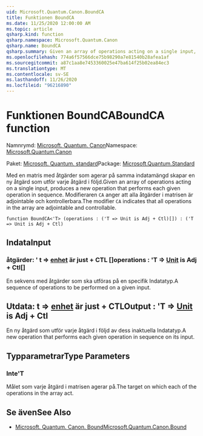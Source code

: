 ```yaml
---
uid: Microsoft.Quantum.Canon.BoundCA
title: Funktionen BoundCA
ms.date: 11/25/2020 12:00:00 AM
ms.topic: article
qsharp.kind: function
qsharp.namespace: Microsoft.Quantum.Canon
qsharp.name: BoundCA
qsharp.summary: Given an array of operations acting on a single input, produces a new operation that performs each given operation in sequence. The modifier `CA` indicates that all operations in the array are adjointable and controllable.
ms.openlocfilehash: 774a6f57566dce75b98290a7e81540b28afea1af
ms.sourcegitcommit: a87c1aa8e7453360025e47ba614f25b02ea84ec3
ms.translationtype: MT
ms.contentlocale: sv-SE
ms.lasthandoff: 11/26/2020
ms.locfileid: "96216890"
---
```

# <a name="boundca-function"></a><span data-ttu-id="5c9b0-102">Funktionen BoundCA</span><span class="sxs-lookup"><span data-stu-id="5c9b0-102">BoundCA function</span></span>

<span data-ttu-id="5c9b0-103">Namnrymd: [Microsoft. Quantum. Canon](xref:Microsoft.Quantum.Canon)</span><span class="sxs-lookup"><span data-stu-id="5c9b0-103">Namespace: [Microsoft.Quantum.Canon](xref:Microsoft.Quantum.Canon)</span></span>

<span data-ttu-id="5c9b0-104">Paket: [Microsoft. Quantum. standard](https://nuget.org/packages/Microsoft.Quantum.Standard)</span><span class="sxs-lookup"><span data-stu-id="5c9b0-104">Package: [Microsoft.Quantum.Standard](https://nuget.org/packages/Microsoft.Quantum.Standard)</span></span>


<span data-ttu-id="5c9b0-105">Med en matris med åtgärder som agerar på samma indatamängd skapar en ny åtgärd som utför varje åtgärd i följd.</span><span class="sxs-lookup"><span data-stu-id="5c9b0-105">Given an array of operations acting on a single input, produces a new operation that performs each given operation in sequence.</span></span>
<span data-ttu-id="5c9b0-106">Modifieraren `CA` anger att alla åtgärder i matrisen är adjointable och kontrollerbara.</span><span class="sxs-lookup"><span data-stu-id="5c9b0-106">The modifier `CA` indicates that all operations in the array are adjointable and controllable.</span></span>

```qsharp
function BoundCA<'T> (operations : ('T => Unit is Adj + Ctl)[]) : ('T => Unit is Adj + Ctl)
```


## <a name="input"></a><span data-ttu-id="5c9b0-107">Indata</span><span class="sxs-lookup"><span data-stu-id="5c9b0-107">Input</span></span>

### <a name="operations--t--unit--is-adj--ctl"></a><span data-ttu-id="5c9b0-108">åtgärder: ' t => [enhet](xref:microsoft.quantum.lang-ref.unit)  är just + CTL []</span><span class="sxs-lookup"><span data-stu-id="5c9b0-108">operations : 'T => [Unit](xref:microsoft.quantum.lang-ref.unit)  is Adj + Ctl[]</span></span>

<span data-ttu-id="5c9b0-109">En sekvens med åtgärder som ska utföras på en specifik Indatatyp.</span><span class="sxs-lookup"><span data-stu-id="5c9b0-109">A sequence of operations to be performed on a given input.</span></span>



## <a name="output--t--unit--is-adj--ctl"></a><span data-ttu-id="5c9b0-110">Utdata: t => [enhet](xref:microsoft.quantum.lang-ref.unit)  är just + CTL</span><span class="sxs-lookup"><span data-stu-id="5c9b0-110">Output : 'T => [Unit](xref:microsoft.quantum.lang-ref.unit)  is Adj + Ctl</span></span>

<span data-ttu-id="5c9b0-111">En ny åtgärd som utför varje åtgärd i följd av dess inaktuella Indatatyp.</span><span class="sxs-lookup"><span data-stu-id="5c9b0-111">A new operation that performs each given operation in sequence on its input.</span></span>

## <a name="type-parameters"></a><span data-ttu-id="5c9b0-112">Typparametrar</span><span class="sxs-lookup"><span data-stu-id="5c9b0-112">Type Parameters</span></span>

### <a name="t"></a><span data-ttu-id="5c9b0-113">Inte</span><span class="sxs-lookup"><span data-stu-id="5c9b0-113">'T</span></span>

<span data-ttu-id="5c9b0-114">Målet som varje åtgärd i matrisen agerar på.</span><span class="sxs-lookup"><span data-stu-id="5c9b0-114">The target on which each of the operations in the array act.</span></span>

## <a name="see-also"></a><span data-ttu-id="5c9b0-115">Se även</span><span class="sxs-lookup"><span data-stu-id="5c9b0-115">See Also</span></span>

- [<span data-ttu-id="5c9b0-116">Microsoft. Quantum. Canon. Bound</span><span class="sxs-lookup"><span data-stu-id="5c9b0-116">Microsoft.Quantum.Canon.Bound</span></span>](xref:Microsoft.Quantum.Canon.Bound)